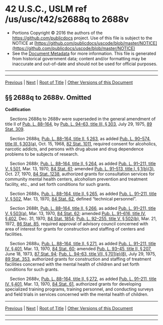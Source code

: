---
---

# 42 U.S.C., USLM ref /us/usc/t42/s2688q to 2688v

* Portions Copyright © 2016 the authors of the https://github.com/publicdocs project.
  Use of this file is subject to the NOTICE at [https://github.com/publicdocs/uscode/blob/master/NOTICE](https://github.com/publicdocs/uscode/blob/master/NOTICE)
* See the [Document Metadata](././../../../../..//README.md) for more information.
  This file is generated from historical government data; content and/or formatting may be inaccurate and out-of-date and should not be used for official purposes.

----------
----------

[Previous](./../../../../..//us/usc/t42/ch33/schIII/m__us_usc_t42_s2688p.md) | [Next](./../../../../..//us/usc/t42/ch33/schIII/ptA/m__us_usc_t42_ch33_schIII_ptA.md) | [Root of Title](./../../../../../) | [Other Versions of this Document](https://publicdocs.github.io/go/links?ns=uslm&ref=%2Fus%2Fusc%2Ft42%2Fs2688q+to+2688v)

## §§ 2688q to 2688v. Omitted

 __Codification__ 

    Sections 2688q to 2688v were superseded in the general amendment of title II of [Pub. L. 88–164][/us/pl/88/164], by [Pub. L. 94–63, title III, § 303][/us/pl/94/63/s303], July 29, 1975, [89 Stat. 309][/us/stat/89/309].

    Section 2688q, [Pub. L. 88–164, title II, § 263][/us/pl/88/164/s263], as added [Pub. L. 90–574, title III, § 303(a)][/us/pl/90/574/s303/a], Oct. 15, 1968, [82 Stat. 1011][/us/stat/82/1011], required consent for alcoholics, narcotic addicts, and persons with drug abuse and drug dependence problems to be subjects of research.

    Section 2688r, [Pub. L. 88–164, title II, § 264][/us/pl/88/164/s264], as added [Pub. L. 91–211, title V, § 501][/us/pl/91/211/s501], Mar. 13, 1970, [84 Stat. 61][/us/stat/84/61]; amended [Pub. L. 91–513, title I, § 1(b)(3)][/us/pl/91/513/s1/b/3], Oct. 27, 1970, [84 Stat. 1238][/us/stat/84/1238], authorized grants for consultation services for community mental health centers, alcoholism prevention and treatment facility, etc., and set forth conditions for such grants.

    Section 2688s, [Pub. L. 88–164, title II, § 265][/us/pl/88/164/s265], as added [Pub. L. 91–211, title V, § 502][/us/pl/91/211/s502], Mar. 13, 1970, [84 Stat. 62][/us/stat/84/62], defined “technical personnel”.

    Section 2688t, [Pub. L. 88–164, title II, § 266][/us/pl/88/164/s266], as added [Pub. L. 91–211, title V, § 503(a)][/us/pl/91/211/s503/a], Mar. 13, 1970, [84 Stat. 62][/us/stat/84/62]; amended [Pub. L. 91–616, title IV, § 402][/us/pl/91/616/s402], Dec. 31, 1970, [84 Stat. 1854][/us/stat/84/1854]; [Pub. L. 92–255, title V, § 502(b)][/us/pl/92/255/s502/b], Mar. 21, 1972, [86 Stat. 85][/us/stat/86/85], required approval of advisory council concerned with area of interest for grants for construction and staffing of centers and facilities.

    Section 2688u, [Pub. L. 88–164, title II, § 271][/us/pl/88/164/s271], as added [Pub. L. 91–211, title IV, § 401][/us/pl/91/211/s401], Mar. 13, 1970, [84 Stat. 60][/us/stat/84/60]; amended [Pub. L. 93–45, title II, § 207][/us/pl/93/45/s207], June 18, 1973, [87 Stat. 94][/us/stat/87/94]; [Pub. L. 94–63, title VII, § 701(e)(8)][/us/pl/94/63/s701/e/8], July 29, 1975, [89 Stat. 353][/us/stat/89/353], authorized grants for construction and staffing of treatment facilities concerned with the mental health of children and set forth conditions for such grants.

    Section 2688v, [Pub. L. 88–164, title II, § 272][/us/pl/88/164/s272], as added [Pub. L. 91–211, title IV, § 401][/us/pl/91/211/s401], Mar. 13, 1970, [84 Stat. 61][/us/stat/84/61], authorized grants for developing specialized training programs, training personnel, and conducting surveys and field trials in services concerned with the mental health of children.

----------

[Previous](./../../../../..//us/usc/t42/ch33/schIII/m__us_usc_t42_s2688p.md) | [Next](./../../../../..//us/usc/t42/ch33/schIII/ptA/m__us_usc_t42_ch33_schIII_ptA.md) | [Root of Title](./../../../../../) | [Other Versions of this Document](https://publicdocs.github.io/go/links?ns=uslm&ref=%2Fus%2Fusc%2Ft42%2Fs2688q+to+2688v)

----------
----------

[/us/pl/88/164]: https://publicdocs.github.io/go/links?ns=uslm&ref=%2Fus%2Fpl%2F88%2F164
[/us/pl/94/63/s303]: https://publicdocs.github.io/go/links?ns=uslm&ref=%2Fus%2Fpl%2F94%2F63%2Fs303
[/us/stat/89/309]: https://publicdocs.github.io/go/links?ns=uslm&ref=%2Fus%2Fstat%2F89%2F309
[/us/pl/88/164/s263]: https://publicdocs.github.io/go/links?ns=uslm&ref=%2Fus%2Fpl%2F88%2F164%2Fs263
[/us/pl/90/574/s303/a]: https://publicdocs.github.io/go/links?ns=uslm&ref=%2Fus%2Fpl%2F90%2F574%2Fs303%2Fa
[/us/stat/82/1011]: https://publicdocs.github.io/go/links?ns=uslm&ref=%2Fus%2Fstat%2F82%2F1011
[/us/pl/88/164/s264]: https://publicdocs.github.io/go/links?ns=uslm&ref=%2Fus%2Fpl%2F88%2F164%2Fs264
[/us/pl/91/211/s501]: https://publicdocs.github.io/go/links?ns=uslm&ref=%2Fus%2Fpl%2F91%2F211%2Fs501
[/us/stat/84/61]: https://publicdocs.github.io/go/links?ns=uslm&ref=%2Fus%2Fstat%2F84%2F61
[/us/pl/91/513/s1/b/3]: https://publicdocs.github.io/go/links?ns=uslm&ref=%2Fus%2Fpl%2F91%2F513%2Fs1%2Fb%2F3
[/us/stat/84/1238]: https://publicdocs.github.io/go/links?ns=uslm&ref=%2Fus%2Fstat%2F84%2F1238
[/us/pl/88/164/s265]: https://publicdocs.github.io/go/links?ns=uslm&ref=%2Fus%2Fpl%2F88%2F164%2Fs265
[/us/pl/91/211/s502]: https://publicdocs.github.io/go/links?ns=uslm&ref=%2Fus%2Fpl%2F91%2F211%2Fs502
[/us/stat/84/62]: https://publicdocs.github.io/go/links?ns=uslm&ref=%2Fus%2Fstat%2F84%2F62
[/us/pl/88/164/s266]: https://publicdocs.github.io/go/links?ns=uslm&ref=%2Fus%2Fpl%2F88%2F164%2Fs266
[/us/pl/91/211/s503/a]: https://publicdocs.github.io/go/links?ns=uslm&ref=%2Fus%2Fpl%2F91%2F211%2Fs503%2Fa
[/us/stat/84/62]: https://publicdocs.github.io/go/links?ns=uslm&ref=%2Fus%2Fstat%2F84%2F62
[/us/pl/91/616/s402]: https://publicdocs.github.io/go/links?ns=uslm&ref=%2Fus%2Fpl%2F91%2F616%2Fs402
[/us/stat/84/1854]: https://publicdocs.github.io/go/links?ns=uslm&ref=%2Fus%2Fstat%2F84%2F1854
[/us/pl/92/255/s502/b]: https://publicdocs.github.io/go/links?ns=uslm&ref=%2Fus%2Fpl%2F92%2F255%2Fs502%2Fb
[/us/stat/86/85]: https://publicdocs.github.io/go/links?ns=uslm&ref=%2Fus%2Fstat%2F86%2F85
[/us/pl/88/164/s271]: https://publicdocs.github.io/go/links?ns=uslm&ref=%2Fus%2Fpl%2F88%2F164%2Fs271
[/us/pl/91/211/s401]: https://publicdocs.github.io/go/links?ns=uslm&ref=%2Fus%2Fpl%2F91%2F211%2Fs401
[/us/stat/84/60]: https://publicdocs.github.io/go/links?ns=uslm&ref=%2Fus%2Fstat%2F84%2F60
[/us/pl/93/45/s207]: https://publicdocs.github.io/go/links?ns=uslm&ref=%2Fus%2Fpl%2F93%2F45%2Fs207
[/us/stat/87/94]: https://publicdocs.github.io/go/links?ns=uslm&ref=%2Fus%2Fstat%2F87%2F94
[/us/pl/94/63/s701/e/8]: https://publicdocs.github.io/go/links?ns=uslm&ref=%2Fus%2Fpl%2F94%2F63%2Fs701%2Fe%2F8
[/us/stat/89/353]: https://publicdocs.github.io/go/links?ns=uslm&ref=%2Fus%2Fstat%2F89%2F353
[/us/pl/88/164/s272]: https://publicdocs.github.io/go/links?ns=uslm&ref=%2Fus%2Fpl%2F88%2F164%2Fs272
[/us/pl/91/211/s401]: https://publicdocs.github.io/go/links?ns=uslm&ref=%2Fus%2Fpl%2F91%2F211%2Fs401
[/us/stat/84/61]: https://publicdocs.github.io/go/links?ns=uslm&ref=%2Fus%2Fstat%2F84%2F61


